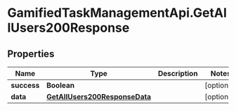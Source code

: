 # GamifiedTaskManagementApi.GetAllUsers200Response

## Properties

Name | Type | Description | Notes
------------ | ------------- | ------------- | -------------
**success** | **Boolean** |  | [optional] 
**data** | [**GetAllUsers200ResponseData**](GetAllUsers200ResponseData.md) |  | [optional] 


